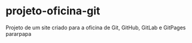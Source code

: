 # projeto-oficina-git
 Projeto de um site criado para a oficina de Git, GitHub, GitLab e GitPages
pararpapa